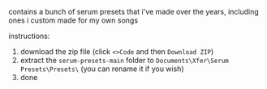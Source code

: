 contains a bunch of serum presets that i've made over the years, including ones i custom made for my own songs

instructions: 
1. download the zip file (click `<>Code` and then `Download ZIP`)
2. extract the `serum-presets-main` folder to `Documents\Xfer\Serum Presets\Presets\` (you can rename it if you wish)
3. done
